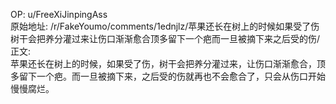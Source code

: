 
OP: u/FreeXiJinpingAss  
原始地址: /r/FakeYoumo/comments/1ednjlz/苹果还长在树上的时候如果受了伤树干会把养分灌过来让伤口渐渐愈合顶多留下一个疤而一旦被摘下来之后受的伤/  
正文:  
苹果还长在树上的时候，如果受了伤，树干会把养分灌过来，让伤口渐渐愈合，顶多留下一个疤。而一旦被摘下来，之后受的伤就再也不会愈合了，只会从伤口开始慢慢腐烂。  

